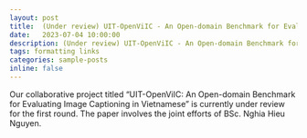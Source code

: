 ```yaml
---
layout: post
title:  (Under review) UIT-OpenViIC - An Open-domain Benchmark for Evaluating Image Captioning in Vietnamese
date:   2023-07-04 10:00:00
description: (Under review) UIT-OpenViIC - An Open-domain Benchmark for Evaluating Image Captioning in Vietnamese
tags: formatting links
categories: sample-posts
inline: false
---
```


Our collaborative project titled “UIT-OpenViIC: An Open-domain Benchmark for Evaluating Image Captioning in Vietnamese” is currently under review for the first round. The paper involves the joint efforts of BSc. Nghia Hieu Nguyen.
